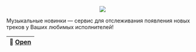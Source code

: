 <p align="center"><img src="https://sun9-23.userapi.com/impg/mm2Hi-DR9WbBR8HcdPIXajwJPqnk-PjoPoVqUg/ymfkRd8zGo0.jpg?size=2048x2048&quality=96&proxy=1&sign=3595e7efe7fa4f7fe03c9420dd6c1278&type=album" width: 250></p>

Музыкальные новинки — сервис для отслеживания появления новых треков у Ваших любимых исполнителей!

| 🎸 [Open](https://vk.com/app7647010) |
|----------------------------------------------|
